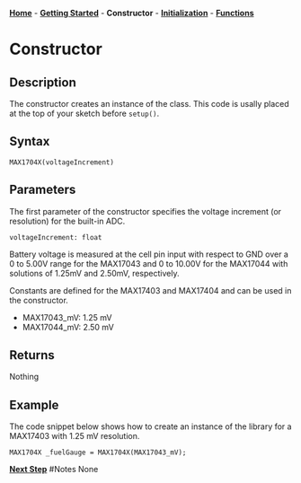 [**Home**](https://porrey.github.io/max1704x) -
[**Getting Started**](https://porrey.github.io/max1704x/getting-started) -
**Constructor** -
[**Initialization**](https://porrey.github.io/max1704x/initialization) -
[**Functions**](https://porrey.github.io/max1704x/functions)
# Constructor
## Description
The constructor creates an instance of the class. This code is usally placed at the top of your sketch before `setup()`.
## Syntax
`MAX1704X(voltageIncrement)`

## Parameters
The first parameter of the constructor specifies the voltage increment (or resolution) for the built-in ADC.

`voltageIncrement: float`

Battery voltage is measured at the cell pin input with respect to GND over a 0 to 5.00V range for the MAX17043 and 0 to 10.00V for the MAX17044 with solutions of 1.25mV and 2.50mV, respectively.

Constants are defined for the MAX17403 and MAX17404 and can be used in the constructor.

* MAX17043_mV: 1.25 mV
* MAX17044_mV: 2.50 mV

## Returns
Nothing
## Example
The code snippet below shows how to create an instance of the library for a MAX17403 with 1.25 mV resolution.

`MAX1704X _fuelGauge = MAX1704X(MAX17043_mV);`

[**Next Step**](https://porrey.github.io/max1704x/initialization)
#Notes
None